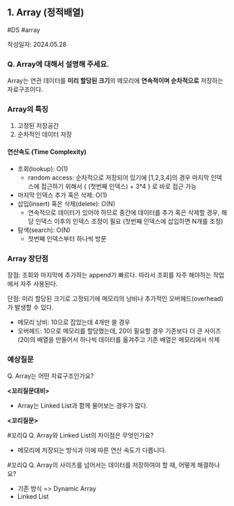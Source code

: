 ## 1. Array (정적배열)
#DS #array

작성일자: 2024.05.28

### Q. Array에 대해서 설명해 주세요.

Array는 연관 데이터를 **미리 할당된 크기**의 메모리에 **연속적이며 순차적으로** 저장하는 자료구조이다.

### Array의 특징

1. 고정된 저장공간
2. 순차적인 데이터 저장

#### 연산속도 (Time Complexity)

- 조회(lookup): O(1)
  - random access: 순차적으로 저장되어 있기에 [1,2,3,4]의 경우 마지막 인덱스에 접근하기 위해서 { (첫번째 인덱스) + 3*4 } 로 바로 접근 가능
- 마지막 인덱스 추가 혹은 삭제: O(1)
- 삽입(insert) 혹은 삭제(delete): O(N)
  - 연속적으로 데이터가 있어야 하므로 중간에 데이터를 추가 혹은 삭제할 경우, 해당 인덱스 이후의 인덱스 조정이 필요 (첫번째 인덱스에 삽입하면 N개를 조정)
- 탐색(search): O(N)
  - 첫번째 인덱스부터 하나씩 방문

### Array 장단점

장점: 조회와 마지막에 추가하는 append가 빠르다. 따라서 조회를 자주 해야하는 작업에서 자주 사용된다.

단점: 미리 할당된 크기로 고정되기에 메모리의 낭비나 추가적인 오버헤드(overhead)가 발생할 수 있다.

- 메모리 낭비: 10으로 잡았는데 4개만 쓸 경우
- 오버헤드: 10으로 메모리를 할당했는데, 20이 필요할 경우 기존보다 더 큰 사이즈(20)의 배열을 만들어서 하나씩 데이터를 옮겨주고 기존 배열은 메모리에서 삭제



### 예상질문

Q. Array는 어떤 자료구조인가요?



**<꼬리질문대비>**

- Array는 Linked List과 함께 물어보는 경우가 많다.



**<꼬리질문>**

#꼬리Q Q. Array와 Linked List의 차이점은 무엇인가요?

- 메모리에 저장되는 방식과 이에 따른 연산 속도가 다릅니다. 

#꼬리Q Q. Array의 사이즈를 넘어서는 데이터를 저장하여야 할 때, 어떻게 해결하나요?

- 기존 방식 => Dynamic Array
- Linked List



